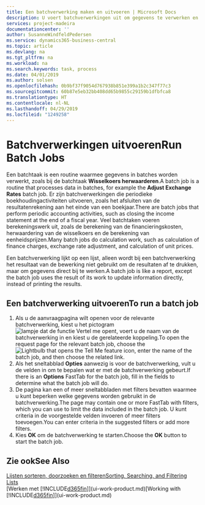```yaml
---
title: Een batchverwerking maken en uitvoeren | Microsoft Docs
description: U voert batchverwerkingen uit om gegevens te verwerken en gegevens bij te werken om bijvoorbeeld periodieke boekhoudactiviteiten uit te voeren en berekeningen uit te voeren.
services: project-madeira
documentationcenter: ''
author: SusanneWindfeldPedersen
ms.service: dynamics365-business-central
ms.topic: article
ms.devlang: na
ms.tgt_pltfrm: na
ms.workload: na
ms.search.keywords: task, process
ms.date: 04/01/2019
ms.author: solsen
ms.openlocfilehash: 0b9bf37f9054d767938b851e399a1b2c347f77c3
ms.sourcegitcommit: 60b87e5eb32bb408dd65b9855c29159b1dfbfca8
ms.translationtype: HT
ms.contentlocale: nl-NL
ms.lasthandoff: 04/29/2019
ms.locfileid: "1249258"
---
```

# <a name="run-batch-jobs"></a><span data-ttu-id="32707-103">Batchverwerkingen uitvoeren</span><span class="sxs-lookup"><span data-stu-id="32707-103">Run Batch Jobs</span></span>
<span data-ttu-id="32707-104">Een batchtaak is een routine waarmee gegevens in batches worden verwerkt, zoals bij de batchtaak **Wisselkoers herwaarderen**.</span><span class="sxs-lookup"><span data-stu-id="32707-104">A batch job is a routine that processes data in batches, for example the **Adjust Exchange Rates** batch job.</span></span> <span data-ttu-id="32707-105">Er zijn batchverwerkingen die periodieke boekhoudingactiviteiten uitvoeren, zoals het afsluiten van de resultatenrekening aan het einde van een boekjaar.</span><span class="sxs-lookup"><span data-stu-id="32707-105">There are batch jobs that perform periodic accounting activities, such as closing the income statement at the end of a fiscal year.</span></span> <span data-ttu-id="32707-106">Veel batchtaken voeren berekeningswerk uit, zoals de berekening van de financieringskosten, herwaardering van de wisselkoers en de berekening van eenheidsprijzen.</span><span class="sxs-lookup"><span data-stu-id="32707-106">Many batch jobs do calculation work, such as calculation of finance charges, exchange rate adjustment, and calculation of unit prices.</span></span>

<span data-ttu-id="32707-107">Een batchverwerking lijkt op een lijst, alleen wordt bij een batchverwerking het resultaat van de bewerking niet gebruikt om de resultaten af te drukken, maar om gegevens direct bij te werken.</span><span class="sxs-lookup"><span data-stu-id="32707-107">A batch job is like a report, except the batch job uses the result of its work to update information directly, instead of printing the results.</span></span>

## <a name="to-run-a-batch-job"></a><span data-ttu-id="32707-108">Een batchverwerking uitvoeren</span><span class="sxs-lookup"><span data-stu-id="32707-108">To run a batch job</span></span>
1. <span data-ttu-id="32707-109">Als u de aanvraagpagina wilt openen voor de relevante batchverwerking, kiest u het pictogram ![lampje dat de functie Vertel me opent](media/ui-search/search_small.png "Vertel me wat u wilt doen"), voert u de naam van de batchverwerking in en kiest u de gerelateerde koppeling.</span><span class="sxs-lookup"><span data-stu-id="32707-109">To open the request page for the relevant batch job, choose the ![Lightbulb that opens the Tell Me feature](media/ui-search/search_small.png "Tell me what you want to do") icon, enter the name of the batch job, and then choose the related link.</span></span>
2. <span data-ttu-id="32707-110">Als het sneltabblad **Opties** aanwezig is voor de batchverwerking, vult u de velden in om te bepalen wat er met de batchverwerking gebeurt.</span><span class="sxs-lookup"><span data-stu-id="32707-110">If there is an **Options** FastTab for the batch job, fill in the fields to determine what the batch job will do.</span></span>
3. <span data-ttu-id="32707-111">De pagina kan een of meer sneltabbladen met filters bevatten waarmee u kunt beperken welke gegevens worden gebruikt in de batchverwerking.</span><span class="sxs-lookup"><span data-stu-id="32707-111">The page may contain one or more FastTab with filters, which you can use to limit the data included in the batch job.</span></span> <span data-ttu-id="32707-112">U kunt criteria in de voorgestelde velden invoeren of meer filters toevoegen.</span><span class="sxs-lookup"><span data-stu-id="32707-112">You can enter criteria in the suggested filters or add more filters.</span></span>
4. <span data-ttu-id="32707-113">Kies **OK** om de batchverwerking te starten.</span><span class="sxs-lookup"><span data-stu-id="32707-113">Choose the **OK** button to start the batch job.</span></span>

## <a name="see-also"></a><span data-ttu-id="32707-114">Zie ook</span><span class="sxs-lookup"><span data-stu-id="32707-114">See Also</span></span>
[<span data-ttu-id="32707-115">Lijsten sorteren, doorzoeken en filteren</span><span class="sxs-lookup"><span data-stu-id="32707-115">Sorting, Searching, and Filtering Lists</span></span>](ui-enter-criteria-filters.md)  
<span data-ttu-id="32707-116">[Werken met [!INCLUDE[d365fin](includes/d365fin_md.md)]](ui-work-product.md)</span><span class="sxs-lookup"><span data-stu-id="32707-116">[Working with [!INCLUDE[d365fin](includes/d365fin_md.md)]](ui-work-product.md)</span></span>
